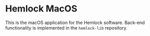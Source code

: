 # Hemlock MacOS

This is the macOS application for the Hemlock software. Back-end functionality is implemented in the `hemlock-lib` repository.
